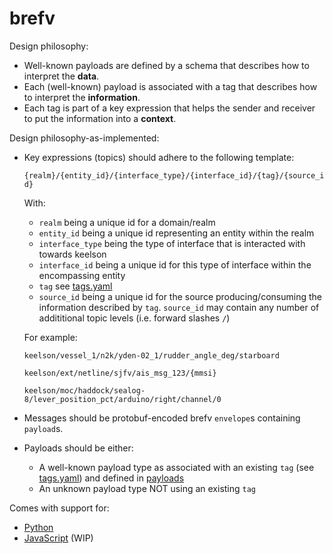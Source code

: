 # brefv

Design philosophy:
* Well-known payloads are defined by a schema that describes how to interpret the **data**.
* Each (well-known) payload is associated with a tag that describes how to interpret the **information**.
* Each tag is part of a key expression that helps the sender and receiver to put the information into a **context**.

Design philosophy-as-implemented:
* Key expressions (topics) should adhere to the following template: 

  `{realm}/{entity_id}/{interface_type}/{interface_id}/{tag}/{source_id}`

  With:
    * `realm` being a unique id for a domain/realm
    * `entity_id` being a unique id representing an entity within the realm
    * `interface_type` being the type of interface that is interacted with towards keelson
    * `interface_id` being a unique id for this type of interface within the encompassing entity
    * `tag` see [tags.yaml](./tags.yaml)
    * `source_id` being a unique id for the source producing/consuming the information described by `tag`. `source_id` may contain any number of addititional topic levels (i.e. forward slashes `/`)

  For example:

  `keelson/vessel_1/n2k/yden-02_1/rudder_angle_deg/starboard`

  `keelson/ext/netline/sjfv/ais_msg_123/{mmsi}`

  `keelson/moc/haddock/sealog-8/lever_position_pct/arduino/right/channel/0`

* Messages should be protobuf-encoded brefv `envelope`s containing `payload`s.
* Payloads should be either:
    * A well-known payload type as associated with an existing `tag` (see [tags.yaml](./tags.yaml)) and defined in [payloads](./payloads)
    * An unknown payload type NOT using an existing `tag`


Comes with support for:
* [Python](./python/README.md)
* [JavaScript](./js/README.md) (WIP)